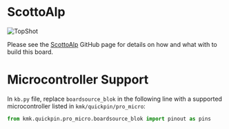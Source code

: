 # ScottoAlp

![TopShot](https://user-images.githubusercontent.com/8194147/193963346-4ea0b40f-e1c6-48a5-aed3-ec57282a3b16.jpg)

Please see the [ScottoAlp](https://github.com/joe-scotto/scottokeebs/tree/main/ScottoAlp) GitHub page for details on how and what with to build this board.

# Microcontroller Support

In `kb.py` file, replace `boardsource_blok` in the following line with a supported microcontroller listed in `kmk/quickpin/pro_micro`:

```python
from kmk.quickpin.pro_micro.boardsource_blok import pinout as pins
```

